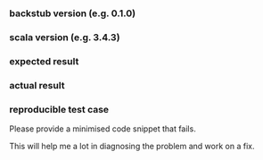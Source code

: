 ### backstub version (e.g. 0.1.0)


### scala version (e.g. 3.4.3)


### expected result


### actual result


### reproducible test case
Please provide a minimised code snippet that fails.

This will help me a lot in diagnosing the problem and work on a fix.

```scala 3

```